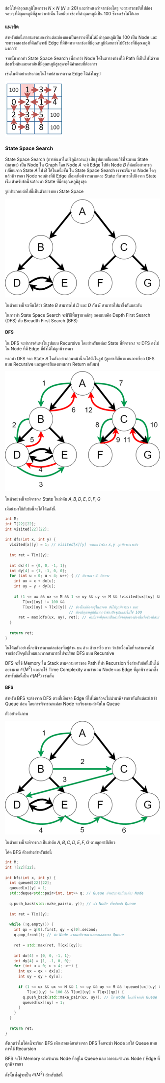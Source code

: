 ข้อนี้ให้ค่าอุณหภูมิในตาราง $N \times N$ $(N \leq  20)$ และกำหนดว่าจากช่องใดๆ จะสามารถขยับไปช่องรอบๆ ที่มีอุณหภูมิที่สูงกว่าเท่านั้น โดยมีบางช่องที่ค่าอุณหภูมิเป็น 100 ซึ่งจะเข้าไม่ได้เลย

### แนวคิด

สำหรับข้อนี้เราสามารถมองว่าแต่ละช่องของเป็นตารางที่ไม่ได้มีค่าอุณหภูมิเป็น 100 เป็น Node และระหว่างสองช่องที่ติดกันจะมี Edge ที่มีทิศทางจากช่องที่มีอุณหภูมิน้อยกว่าไปยังช่องที่มีอุณหภูมิมากกว่า

จากนั้นหากทำ State Space Search เพื่อหาว่า Node ใดในตารางบ้างที่มี Path ที่เป็นไปได้จากช่องเริ่มต้นและเอาอันที่มีอุณหภูมิสูงสุดจะได้คำตอบที่ต้องการ

เช่นในตัวอย่างประกอบในโจทย์สามารถวาด Edge ได้ดังในรูป

![](../media/1061/0.png)

### State Space Search

State Space Search (การค้นหาในปริภูมิสถานะ) เป็นรูปแบบขั้นตอนวิธีที่จะแทน State (สถานะ) เป็น Node ใน Graph โดย Node $A$ จะมี Edge ไปยัง Node $B$ ก็ต่อเมื่อสามารถเปลี่ยนจาก State $A$ ไป $B$ ได้ในหนึ่งขั้น ใน State Space Search เราจะเริ่มจาก Node ใดๆ แล้วพิจารณา Node รอบข้างที่มี Edge เชื่อมเพื่อพิจารณาแต่ละ State ที่สามารถไปถึงจาก State เริ่ม สำหรับข้อนี้จะต้องหา State ที่มีค่าอุณหภูมิสูงสุด

รูปประกอบต่อไปนี้เป็นตัวอย่างของ State Space 

![](../media/1061/1.png)

ในตัวอย่างนี้จะเห็นได้ว่า State $B$ สามารถไป $D$ และ $D$ กับ $E$ สามารถไปมาซึ่งกันและกัน

ในการทำ State Space Search จะมีวิธีพื้นฐานหลักๆ สองแบบคือ Depth First Search (DFS) กับ Breadth First Search (BFS)

#### DFS

ใน DFS จะทำการค้นหาในรูปแบบ Recursive โดยสำหรับแต่ละ State ที่พิจารณา จะ DFS ลงไปใน Node ที่มี Edge ที่ยังได้ไม่ถูกพิจารณา

หากทำ DFS จาก State $A$ ในตัวอย่างก่อนหน้านี้จะได้ดังในรูป (ลูกศรสีเขียวแทนการเรียก DFS แบบ Recursive และลูกศรสีแดงแทนการ Return กลับมา)

![](../media/1061/2.png)

ในตัวอย่างนี้จะพิจารณา State ในลำดับ $A,B,D,E,C,F,G$

เมื่อนำมาใช้กับข้อนี้จะได้โค้ดดังนี้

```cpp
int M;
int T[22][22];
int visited[22][22];

int dfs(int x, int y) {
  visited[x][y] = 1; // visited[x][y] จะแทนว่าช่อง x,y ถูกพิจารณาแล้ว

  int ret = T[x][y];

  int dx[4] = {0, 0, -1, 1};
  int dy[4] = {1, -1, 0, 0};
  for (int u = 0; u < 4; u++) { // พิจารณา 4 ทิศทาง
    int ux = x + dx[u];
    int uy = y + dy[u];

    if (1 <= ux && ux <= M && 1 <= uy && uy <= M && !visited[ux][uy] &&
        T[ux][uy] != 100 &&
        T[ux][uy] > T[x][y]) // ช่องใหม่ต้องอยู่ในกรอบ ยังไม่ถูกพิจารณา และ
                             // ต้องมีอุณหภูมิที่มากกว่าช่องปัจจุบันและไม่ใช่ 100
      ret = max(dfs(ux, uy), ret); // ค่าที่มากที่สุดจะเป็นค่าที่มากสุดของช่องนี้หรือช่องที่สามารถไปจากช่องนี้
  }

  return ret;
}
```

ในโค้ดตัวอย่างนี้จะพิจารณาแต่ละช่องที่อยู่ด้าน บน ล่าง ซ้าย หรือ ขวา ว่าเข้าเงื่อนไขที่จะสามารถไปจากช่องปัจจุบันไหมและหากสามารถไปจะเรียก DFS แบบ Recursive 

DFS จะใช้ Memory ใน Stack ตามความยาวของ Path ที่ทำ Recursion ซึ่งสำหรับข้อนี้เป็นได้อย่างมาก $\mathcal{O}(M^2)$ และจะใช้ Time Complexity ตามจำนวน Node และ Edge ที่ถูกพิจารณาซึ่งสำหรับข้อนี้เป็น $\mathcal{O}(M^2)$ เช่นกัน

#### BFS

สำหรับ BFS จะต่างจาก DFS ตรงที่เมื่อเจอ Edge ที่ไปได้แล้วจะไม่นำมาพิจารณาทันทีแต่ละนำเข้า Queue ก่อน โดยการพิจารณาแต่ละ Node จะเรียงตามลำดับใน Queue 

ตัวอย่างดังภาพ

![](../media/1061/3.png)

ในตัวอย่างนี้จะพิจารณาเป็นลำดับ $A,B,C,D,E,F,G$ ตามลูกศรสีเขียว

โค้ด BFS ตัวอย่างสำหรับข้อนี้

```cpp
int M;
int T[22][22];

int bfs(int x, int y) {
  int queued[22][22];
  queued[x][y] = 1;
  std::deque<std::pair<int, int>> q; // Queue สำหรับการเก็บแต่ละ Node

  q.push_back(std::make_pair(x, y)); // นำ Node เริ่มต้นเข้า Queue

  int ret = T[x][y];

  while (!q.empty()) {
    int qx = q[0].first, qy = q[0].second;
    q.pop_front(); // นำ Node แรกมาพิจารณาและเอาออกจาก Queue

    ret = std::max(ret, T[qx][qy]);

    int dx[4] = {0, 0, -1, 1};
    int dy[4] = {1, -1, 0, 0};
    for (int u = 0; u < 4; u++) {
      int ux = qx + dx[u];
      int uy = qy + dy[u];

      if (1 <= ux && ux <= M && 1 <= uy && uy <= M && !queued[ux][uy] &&
          T[ux][uy] != 100 && T[ux][uy] > T[qx][qy]) {
        q.push_back(std::make_pair(ux, uy)); // ใส่ Node ใหม่ที่เจอเข้า Queue
        queued[ux][uy] = 1;
      }
    }
  }

  return ret;
}
```

สังเกตว่าในโค้ดนี้จะเรียก BFS เพียงรอบเดียวต่างจาก DFS โดยจะนำ Node มาใส่ Queue แทนการใช้ Recursion

BFS จะใช้ Memory ตามจำนวน Node ที่อยู่ใน Queue และเวลาตามจำนวน Node / Edge ที่ถูกพิจารณา

ดังนั้นทั้งคู่จะเป็น $\mathcal{O}(M^2)$ สำหรับข้อนี้
